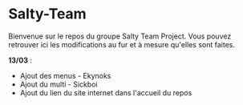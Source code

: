 # Salty-Team
Bienvenue sur le repos du groupe Salty Team Project.
Vous pouvez retrouver ici les modifications au fur et à mesure qu'elles sont faites.

**13/03** : 
  - Ajout des menus - Ekynoks
  - Ajout du multi - Sickboi
  - Ajout du lien du site internet dans l'accueil du repos

